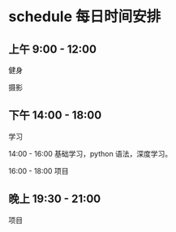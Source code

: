 # schedule 每日时间安排

## 上午 9:00 - 12:00

健身

摄影

## 下午 14:00 - 18:00

学习

14:00 - 16:00 基础学习，python 语法，深度学习。

16:00 - 18:00 项目

## 晚上 19:30 - 21:00

项目
